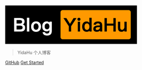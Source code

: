 ![logo](_media/logo-blog.png)

> YidaHu 个人博客

[GitHub](https://github.com/huyida)
[Get Started](?id=前言)
